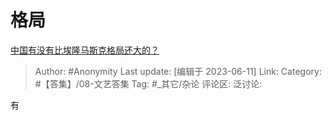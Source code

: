 # 格局
[中国有没有比埃隆马斯克格局还大的？](https://www.zhihu.com/question/367391374/answer/3068267695)

> Author: #Anonymity
> Last update: [编辑于 2023-06-11]
> Link:
> Category: #【答集】/08-文艺答集
> Tag: #_其它/杂论
> 评论区:
> 泛讨论:

有
